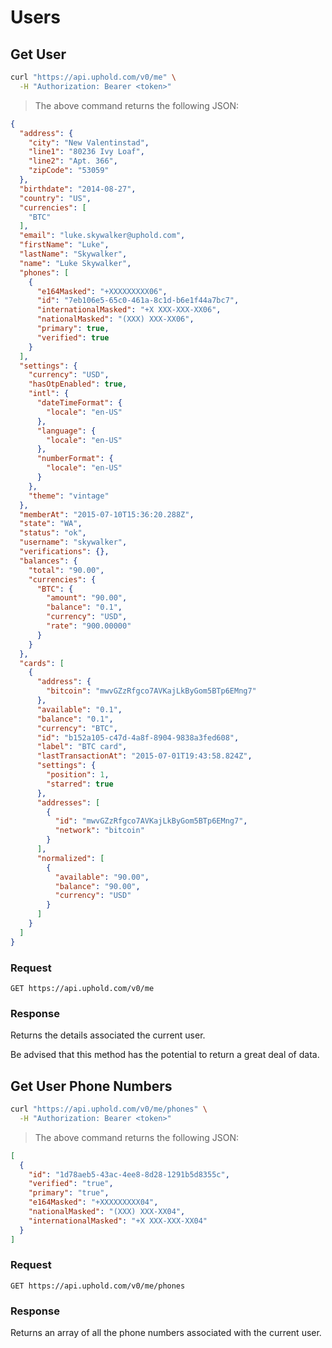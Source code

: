# Users
## Get User

```bash
curl "https://api.uphold.com/v0/me" \
  -H "Authorization: Bearer <token>"
```

> The above command returns the following JSON:

```json
{
  "address": {
    "city": "New Valentinstad",
    "line1": "80236 Ivy Loaf",
    "line2": "Apt. 366",
    "zipCode": "53059"
  },
  "birthdate": "2014-08-27",
  "country": "US",
  "currencies": [
    "BTC"
  ],
  "email": "luke.skywalker@uphold.com",
  "firstName": "Luke",
  "lastName": "Skywalker",
  "name": "Luke Skywalker",
  "phones": [
    {
      "e164Masked": "+XXXXXXXXX06",
      "id": "7eb106e5-65c0-461a-8c1d-b6e1f44a7bc7",
      "internationalMasked": "+X XXX-XXX-XX06",
      "nationalMasked": "(XXX) XXX-XX06",
      "primary": true,
      "verified": true
    }
  ],
  "settings": {
    "currency": "USD",
    "hasOtpEnabled": true,
    "intl": {
      "dateTimeFormat": {
        "locale": "en-US"
      },
      "language": {
        "locale": "en-US"
      },
      "numberFormat": {
        "locale": "en-US"
      }
    },
    "theme": "vintage"
  },
  "memberAt": "2015-07-10T15:36:20.288Z",
  "state": "WA",
  "status": "ok",
  "username": "skywalker",
  "verifications": {},
  "balances": {
    "total": "90.00",
    "currencies": {
      "BTC": {
        "amount": "90.00",
        "balance": "0.1",
        "currency": "USD",
        "rate": "900.00000"
      }
    }
  },
  "cards": [
    {
      "address": {
        "bitcoin": "mwvGZzRfgco7AVKajLkByGom5BTp6EMng7"
      },
      "available": "0.1",
      "balance": "0.1",
      "currency": "BTC",
      "id": "b152a105-c47d-4a8f-8904-9838a3fed608",
      "label": "BTC card",
      "lastTransactionAt": "2015-07-01T19:43:58.824Z",
      "settings": {
        "position": 1,
        "starred": true
      },
      "addresses": [
        {
          "id": "mwvGZzRfgco7AVKajLkByGom5BTp6EMng7",
          "network": "bitcoin"
        }
      ],
      "normalized": [
        {
          "available": "90.00",
          "balance": "90.00",
          "currency": "USD"
        }
      ]
    }
  ]
}
```

### Request
`GET https://api.uphold.com/v0/me`

### Response
Returns the details associated the current user.
<aside class="notice">Be advised that this method has the potential to return a great deal of data.</aside>

## Get User Phone Numbers

```bash
curl "https://api.uphold.com/v0/me/phones" \
  -H "Authorization: Bearer <token>"
```

> The above command returns the following JSON:

```json
[
  {
    "id": "1d78aeb5-43ac-4ee8-8d28-1291b5d8355c",
    "verified": "true",
    "primary": "true",
    "e164Masked": "+XXXXXXXXX04",
    "nationalMasked": "(XXX) XXX-XX04",
    "internationalMasked": "+X XXX-XXX-XX04"
  }
]
```

### Request
`GET https://api.uphold.com/v0/me/phones`

### Response
Returns an array of all the phone numbers associated with the current user.
